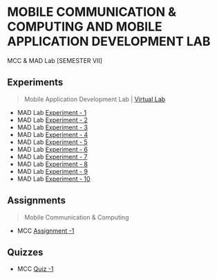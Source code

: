 # MOBILE COMMUNICATION & COMPUTING AND MOBILE APPLICATION DEVELOPMENT LAB
 MCC & MAD Lab [SEMESTER VII]
       
## Experiments

  >Mobile Application Development Lab | [Virtual Lab](http://vlabs.iitkgp.ac.in/fcmc/index.html)

  - MAD Lab [Experiment - 1](https://github.com/Amey-Thakur/MOBILE-COMMUNICATION-AND-COMPUTING-AND-MOBILE-APPLICATION-DEVELOPMENT-LAB/blob/main/Experiments/AMEY_B-50_MCC_EXPERIMENT-1.pdf)
  - MAD Lab [Experiment - 2](https://github.com/Amey-Thakur/MOBILE-COMMUNICATION-AND-COMPUTING-AND-MOBILE-APPLICATION-DEVELOPMENT-LAB/blob/main/Experiments/AMEY_B-50_MCC_EXPERIMENT-2.pdf)
  - MAD Lab [Experiment - 3](https://github.com/Amey-Thakur/MOBILE-COMMUNICATION-AND-COMPUTING-AND-MOBILE-APPLICATION-DEVELOPMENT-LAB/blob/main/Experiments/AMEY_B-50_MCC_EXPERIMENT-3.pdf)
  - MAD Lab [Experiment - 4](https://github.com/Amey-Thakur/MOBILE-COMMUNICATION-AND-COMPUTING-AND-MOBILE-APPLICATION-DEVELOPMENT-LAB/blob/main/Experiments/AMEY_B-50_MCC_EXPERIMENT-4.pdf)
  - MAD Lab [Experiment - 5](https://github.com/Amey-Thakur/MOBILE-COMMUNICATION-AND-COMPUTING-AND-MOBILE-APPLICATION-DEVELOPMENT-LAB/blob/main/Experiments/AMEY_B-50_MCC_EXPERIMENT-5.pdf)
  - MAD Lab [Experiment - 6](https://github.com/Amey-Thakur/MOBILE-COMMUNICATION-AND-COMPUTING-AND-MOBILE-APPLICATION-DEVELOPMENT-LAB/blob/main/Experiments/AMEY_B-50_MCC_EXPERIMENT-6.pdf)
  - MAD Lab [Experiment - 7](https://github.com/Amey-Thakur/MOBILE-COMMUNICATION-AND-COMPUTING-AND-MOBILE-APPLICATION-DEVELOPMENT-LAB/blob/main/Experiments/AMEY_B-50_MCC_EXPERIMENT-7.pdf)
  - MAD Lab [Experiment - 8](https://github.com/Amey-Thakur/MOBILE-COMMUNICATION-AND-COMPUTING-AND-MOBILE-APPLICATION-DEVELOPMENT-LAB/blob/main/Experiments/AMEY_B-50_MCC_EXPERIMENT-8.pdf)
  - MAD Lab [Experiment - 9](https://github.com/Amey-Thakur/MOBILE-COMMUNICATION-AND-COMPUTING-AND-MOBILE-APPLICATION-DEVELOPMENT-LAB/blob/main/Experiments/AMEY_B-50_MCC_EXPERIMENT-9.pdf)
  - MAD Lab [Experiment - 10](https://github.com/Amey-Thakur/MOBILE-COMMUNICATION-AND-COMPUTING-AND-MOBILE-APPLICATION-DEVELOPMENT-LAB/blob/main/Experiments/AMEY_B-50_MCC_EXPERIMENT-10.pdf)

## Assignments

  >Mobile Communication & Computing

  - MCC [Assignment -1](https://github.com/Amey-Thakur/MOBILE-COMMUNICATION-AND-COMPUTING-AND-MOBILE-APPLICATION-DEVELOPMENT-LAB/blob/main/Assignments/AMEY_B-50_MCC_ASSIGNMENT-1.pdf)

## Quizzes

  - MCC [Quiz -1](https://github.com/Amey-Thakur/MOBILE-COMMUNICATION-AND-COMPUTING-AND-MOBILE-APPLICATION-DEVELOPMENT-LAB/blob/main/Quizzes/MCC%20Quiz-1.pdf)

